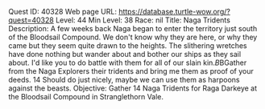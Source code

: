 Quest ID: 40328
Web page URL: https://database.turtle-wow.org/?quest=40328
Level: 44
Min Level: 38
Race: nil
Title: Naga Tridents
Description: A few weeks back Naga began to enter the territory just south of the Bloodsail Compound. We don't know why they are here, or why they came but they seem quite drawn to the heights. The slithering wretches have done nothing but wander about and bother our ships as they sail about. I'd like you to do battle with them for all of our slain kin.$B$BGather from the Naga Explorers their tridents and bring me them as proof of your deeds. 14 Should do just nicely, maybe we can use them as harpoons against the beasts.
Objective: Gather 14 Naga Tridents for Raga Darkeye at the Bloodsail Compound in Stranglethorn Vale.
